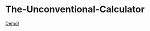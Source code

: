 # The-Unconventional-Calculator
[Demo!](https://pratikrana1612.github.io/The-Unconventional-Calculator/)
